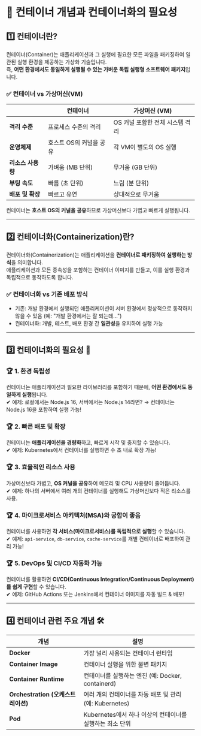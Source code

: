 # 🐳 컨테이너 개념과 컨테이너화의 필요성

## 1️⃣ 컨테이너란?

컨테이너(Container)는 애플리케이션과 그 실행에 필요한 모든 파일을 패키징하여 일관된 실행 환경을 제공하는 가상화 기술입니다.  
즉, **어떤 환경에서도 동일하게 실행될 수 있는 가벼운 독립 실행형 소프트웨어 패키지**입니다.

### ✅ **컨테이너 vs 가상머신(VM)**

|                   | 컨테이너                | 가상머신 (VM)                   |
| ----------------- | ----------------------- | ------------------------------- |
| **격리 수준**     | 프로세스 수준의 격리    | OS 커널 포함한 전체 시스템 격리 |
| **운영체제**      | 호스트 OS의 커널을 공유 | 각 VM이 별도의 OS 실행          |
| **리소스 사용량** | 가벼움 (MB 단위)        | 무거움 (GB 단위)                |
| **부팅 속도**     | 빠름 (초 단위)          | 느림 (분 단위)                  |
| **배포 및 확장**  | 빠르고 유연             | 상대적으로 무거움               |

컨테이너는 **호스트 OS의 커널을 공유**하므로 가상머신보다 가볍고 빠르게 실행됩니다.

---

## 2️⃣ 컨테이너화(Containerization)란?

컨테이너화(Containerization)는 애플리케이션을 **컨테이너로 패키징하여 실행하는 방식**을 의미합니다.  
애플리케이션과 모든 종속성을 포함하는 컨테이너 이미지를 만들고, 이를 실행 환경과 독립적으로 동작하도록 합니다.

### ✅ **컨테이너화 vs 기존 배포 방식**

- 기존: 개발 환경에서 실행되던 애플리케이션이 서버 환경에서 정상적으로 동작하지 않을 수 있음 (예: "개발 환경에서는 잘 되는데...")
- 컨테이너화: 개발, 테스트, 배포 환경 간 **일관성**을 유지하여 실행 가능

---

## 3️⃣ 컨테이너화의 필요성 🚀

### 🏆 **1. 환경 독립성**

컨테이너는 애플리케이션과 필요한 라이브러리를 포함하기 때문에, **어떤 환경에서도 동일하게 실행**됩니다.  
✔ 예제: 로컬에서는 Node.js 16, 서버에서는 Node.js 14라면? → 컨테이너는 Node.js 16을 포함하여 실행 가능!

### 🏆 **2. 빠른 배포 및 확장**

컨테이너는 **애플리케이션을 경량화**하고, 빠르게 시작 및 중지할 수 있습니다.  
✔ 예제: Kubernetes에서 컨테이너를 실행하면 수 초 내로 확장 가능!

### 🏆 **3. 효율적인 리소스 사용**

가상머신보다 가볍고, **OS 커널을 공유**하여 메모리 및 CPU 사용량이 줄어듭니다.  
✔ 예제: 하나의 서버에서 여러 개의 컨테이너를 실행해도 가상머신보다 적은 리소스를 사용.

### 🏆 **4. 마이크로서비스 아키텍처(MSA)와 궁합이 좋음**

컨테이너를 사용하면 **각 서비스(마이크로서비스)를 독립적으로 실행**할 수 있습니다.  
✔ 예제: `api-service`, `db-service`, `cache-service`를 개별 컨테이너로 배포하여 관리 가능!

### 🏆 **5. DevOps 및 CI/CD 자동화 가능**

컨테이너를 활용하면 **CI/CD(Continuous Integration/Continuous Deployment)를 쉽게 구현**할 수 있습니다.  
✔ 예제: GitHub Actions 또는 Jenkins에서 컨테이너 이미지를 자동 빌드 & 배포!

---

## 4️⃣ 컨테이너 관련 주요 개념 🛠️

| 개념                               | 설명                                                     |
| ---------------------------------- | -------------------------------------------------------- |
| **Docker**                         | 가장 널리 사용되는 컨테이너 런타임                       |
| **Container Image**                | 컨테이너 실행을 위한 불변 패키지                         |
| **Container Runtime**              | 컨테이너를 실행하는 엔진 (예: Docker, containerd)        |
| **Orchestration (오케스트레이션)** | 여러 개의 컨테이너를 자동 배포 및 관리 (예: Kubernetes)  |
| **Pod**                            | Kubernetes에서 하나 이상의 컨테이너를 실행하는 최소 단위 |
